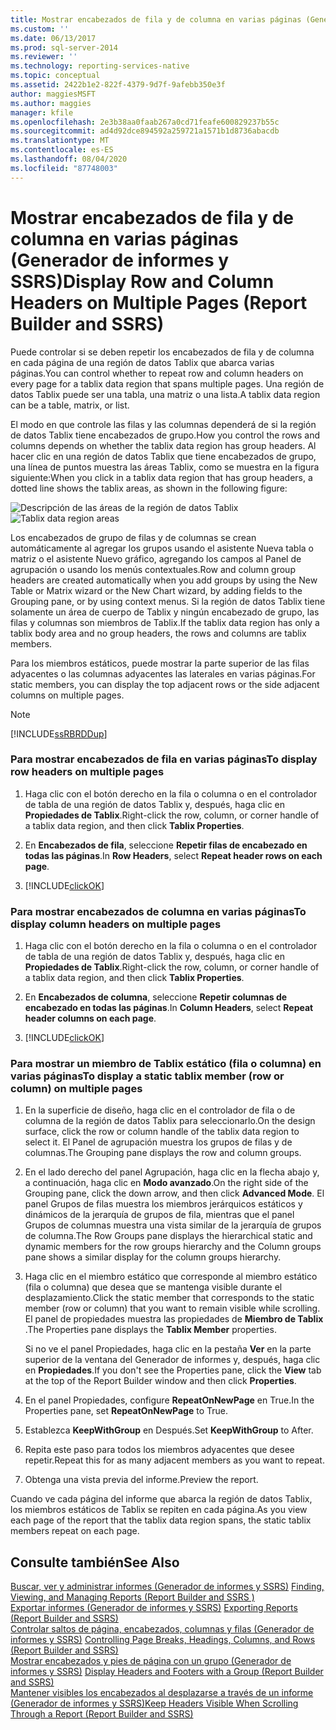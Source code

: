 ```yaml
---
title: Mostrar encabezados de fila y de columna en varias páginas (Generador de informes y SSRS) | Microsoft Docs
ms.custom: ''
ms.date: 06/13/2017
ms.prod: sql-server-2014
ms.reviewer: ''
ms.technology: reporting-services-native
ms.topic: conceptual
ms.assetid: 2422b1e2-822f-4379-9d7f-9afebb350e3f
author: maggiesMSFT
ms.author: maggies
manager: kfile
ms.openlocfilehash: 2e3b38aa0faab267a0cd71feafe600829237b55c
ms.sourcegitcommit: ad4d92dce894592a259721a1571b1d8736abacdb
ms.translationtype: MT
ms.contentlocale: es-ES
ms.lasthandoff: 08/04/2020
ms.locfileid: "87748003"
---
```

# <a name="display-row-and-column-headers-on-multiple-pages-report-builder-and-ssrs"></a><span data-ttu-id="dc3a4-102">Mostrar encabezados de fila y de columna en varias páginas (Generador de informes y SSRS)</span><span class="sxs-lookup"><span data-stu-id="dc3a4-102">Display Row and Column Headers on Multiple Pages (Report Builder and SSRS)</span></span>
  <span data-ttu-id="dc3a4-103">Puede controlar si se deben repetir los encabezados de fila y de columna en cada página de una región de datos Tablix que abarca varias páginas.</span><span class="sxs-lookup"><span data-stu-id="dc3a4-103">You can control whether to repeat row and column headers on every page for a tablix data region that spans multiple pages.</span></span> <span data-ttu-id="dc3a4-104">Una región de datos Tablix puede ser una tabla, una matriz o una lista.</span><span class="sxs-lookup"><span data-stu-id="dc3a4-104">A tablix data region can be a table, matrix, or list.</span></span>  
  
 <span data-ttu-id="dc3a4-105">El modo en que controle las filas y las columnas dependerá de si la región de datos Tablix tiene encabezados de grupo.</span><span class="sxs-lookup"><span data-stu-id="dc3a4-105">How you control the rows and columns depends on whether the tablix data region has group headers.</span></span> <span data-ttu-id="dc3a4-106">Al hacer clic en una región de datos Tablix que tiene encabezados de grupo, una línea de puntos muestra las áreas Tablix, como se muestra en la figura siguiente:</span><span class="sxs-lookup"><span data-stu-id="dc3a4-106">When you click in a tablix data region that has group headers, a dotted line shows the tablix areas, as shown in the following figure:</span></span>  
  
 <span data-ttu-id="dc3a4-107">![Descripción de las áreas de la región de datos Tablix](../media/rs-tablixareas.gif "Descripción de las áreas de la región de datos Tablix")</span><span class="sxs-lookup"><span data-stu-id="dc3a4-107">![Tablix data region areas](../media/rs-tablixareas.gif "Tablix data region areas")</span></span>  
  
 <span data-ttu-id="dc3a4-108">Los encabezados de grupo de filas y de columnas se crean automáticamente al agregar los grupos usando el asistente Nueva tabla o matriz o el asistente Nuevo gráfico, agregando los campos al Panel de agrupación o usando los menús contextuales.</span><span class="sxs-lookup"><span data-stu-id="dc3a4-108">Row and column group headers are created automatically when you add groups by using the New Table or Matrix wizard or the New Chart wizard, by adding fields to the Grouping pane, or by using context menus.</span></span> <span data-ttu-id="dc3a4-109">Si la región de datos Tablix tiene solamente un área de cuerpo de Tablix y ningún encabezado de grupo, las filas y columnas son miembros de Tablix.</span><span class="sxs-lookup"><span data-stu-id="dc3a4-109">If the tablix data region has only a tablix body area and no group headers, the rows and columns are tablix members.</span></span>  
  
 <span data-ttu-id="dc3a4-110">Para los miembros estáticos, puede mostrar la parte superior de las filas adyacentes o las columnas adyacentes las laterales en varias páginas.</span><span class="sxs-lookup"><span data-stu-id="dc3a4-110">For static members, you can display the top adjacent rows or the side adjacent columns on multiple pages.</span></span>  
  
> [!NOTE]  
>  [!INCLUDE[ssRBRDDup](../../includes/ssrbrddup-md.md)]  
  
### <a name="to-display-row-headers-on-multiple-pages"></a><span data-ttu-id="dc3a4-111">Para mostrar encabezados de fila en varias páginas</span><span class="sxs-lookup"><span data-stu-id="dc3a4-111">To display row headers on multiple pages</span></span>  
  
1.  <span data-ttu-id="dc3a4-112">Haga clic con el botón derecho en la fila o columna o en el controlador de tabla de una región de datos Tablix y, después, haga clic en **Propiedades de Tablix**.</span><span class="sxs-lookup"><span data-stu-id="dc3a4-112">Right-click the row, column, or corner handle of a tablix data region, and then click **Tablix Properties**.</span></span>  
  
2.  <span data-ttu-id="dc3a4-113">En **Encabezados de fila**, seleccione **Repetir filas de encabezado en todas las páginas**.</span><span class="sxs-lookup"><span data-stu-id="dc3a4-113">In **Row Headers**, select **Repeat header rows on each page**.</span></span>  
  
3.  [!INCLUDE[clickOK](../../../includes/clickok-md.md)]  
  
### <a name="to-display-column-headers-on-multiple-pages"></a><span data-ttu-id="dc3a4-114">Para mostrar encabezados de columna en varias páginas</span><span class="sxs-lookup"><span data-stu-id="dc3a4-114">To display column headers on multiple pages</span></span>  
  
1.  <span data-ttu-id="dc3a4-115">Haga clic con el botón derecho en la fila o columna o en el controlador de tabla de una región de datos Tablix y, después, haga clic en **Propiedades de Tablix**.</span><span class="sxs-lookup"><span data-stu-id="dc3a4-115">Right-click the row, column, or corner handle of a tablix data region, and then click **Tablix Properties**.</span></span>  
  
2.  <span data-ttu-id="dc3a4-116">En **Encabezados de columna**, seleccione **Repetir columnas de encabezado en todas las páginas**.</span><span class="sxs-lookup"><span data-stu-id="dc3a4-116">In **Column Headers**, select **Repeat header columns on each page**.</span></span>  
  
3.  [!INCLUDE[clickOK](../../../includes/clickok-md.md)]  
  
### <a name="to-display-a-static-tablix-member-row-or-column-on-multiple-pages"></a><span data-ttu-id="dc3a4-117">Para mostrar un miembro de Tablix estático (fila o columna) en varias páginas</span><span class="sxs-lookup"><span data-stu-id="dc3a4-117">To display a static tablix member (row or column) on multiple pages</span></span>  
  
1.  <span data-ttu-id="dc3a4-118">En la superficie de diseño, haga clic en el controlador de fila o de columna de la región de datos Tablix para seleccionarlo.</span><span class="sxs-lookup"><span data-stu-id="dc3a4-118">On the design surface, click the row or column handle of the tablix data region to select it.</span></span> <span data-ttu-id="dc3a4-119">El Panel de agrupación muestra los grupos de filas y de columnas.</span><span class="sxs-lookup"><span data-stu-id="dc3a4-119">The Grouping pane displays the row and column groups.</span></span>  
  
2.  <span data-ttu-id="dc3a4-120">En el lado derecho del panel Agrupación, haga clic en la flecha abajo y, a continuación, haga clic en **Modo avanzado**.</span><span class="sxs-lookup"><span data-stu-id="dc3a4-120">On the right side of the Grouping pane, click the down arrow, and then click **Advanced Mode**.</span></span> <span data-ttu-id="dc3a4-121">El panel Grupos de filas muestra los miembros jerárquicos estáticos y dinámicos de la jerarquía de grupos de fila, mientras que el panel Grupos de columnas muestra una vista similar de la jerarquía de grupos de columna.</span><span class="sxs-lookup"><span data-stu-id="dc3a4-121">The Row Groups pane displays the hierarchical static and dynamic members for the row groups hierarchy and the Column groups pane shows a similar display for the column groups hierarchy.</span></span>  
  
3.  <span data-ttu-id="dc3a4-122">Haga clic en el miembro estático que corresponde al miembro estático (fila o columna) que desea que se mantenga visible durante el desplazamiento.</span><span class="sxs-lookup"><span data-stu-id="dc3a4-122">Click the static member that corresponds to the static member (row or column) that you want to remain visible while scrolling.</span></span> <span data-ttu-id="dc3a4-123">El panel de propiedades muestra las propiedades de **Miembro de Tablix** .</span><span class="sxs-lookup"><span data-stu-id="dc3a4-123">The Properties pane displays the **Tablix Member** properties.</span></span>  
  
     <span data-ttu-id="dc3a4-124">Si no ve el panel Propiedades, haga clic en la pestaña **Ver** en la parte superior de la ventana del Generador de informes y, después, haga clic en **Propiedades**.</span><span class="sxs-lookup"><span data-stu-id="dc3a4-124">If you don't see the Properties pane, click the **View** tab at the top of the Report Builder window and then click **Properties**.</span></span>  
  
4.  <span data-ttu-id="dc3a4-125">En el panel Propiedades, configure **RepeatOnNewPage** en True.</span><span class="sxs-lookup"><span data-stu-id="dc3a4-125">In the Properties pane, set **RepeatOnNewPage** to True.</span></span>  
  
5.  <span data-ttu-id="dc3a4-126">Establezca **KeepWithGroup** en Después.</span><span class="sxs-lookup"><span data-stu-id="dc3a4-126">Set **KeepWithGroup** to After.</span></span>  
  
6.  <span data-ttu-id="dc3a4-127">Repita este paso para todos los miembros adyacentes que desee repetir.</span><span class="sxs-lookup"><span data-stu-id="dc3a4-127">Repeat this for as many adjacent members as you want to repeat.</span></span>  
  
7.  <span data-ttu-id="dc3a4-128">Obtenga una vista previa del informe.</span><span class="sxs-lookup"><span data-stu-id="dc3a4-128">Preview the report.</span></span>  
  
 <span data-ttu-id="dc3a4-129">Cuando ve cada página del informe que abarca la región de datos Tablix, los miembros estáticos de Tablix se repiten en cada página.</span><span class="sxs-lookup"><span data-stu-id="dc3a4-129">As you view each page of the report that the tablix data region spans, the static tablix members repeat on each page.</span></span>  
  
## <a name="see-also"></a><span data-ttu-id="dc3a4-130">Consulte también</span><span class="sxs-lookup"><span data-stu-id="dc3a4-130">See Also</span></span>  
 <span data-ttu-id="dc3a4-131">[Buscar, ver y administrar informes &#40;Generador de informes y SSRS&#41;](../report-builder/finding-viewing-and-managing-reports-report-builder-and-ssrs.md) </span><span class="sxs-lookup"><span data-stu-id="dc3a4-131">[Finding, Viewing, and Managing Reports &#40;Report Builder and SSRS &#41;](../report-builder/finding-viewing-and-managing-reports-report-builder-and-ssrs.md) </span></span>  
 <span data-ttu-id="dc3a4-132">[Exportar informes &#40;Generador de informes y SSRS&#41;](../report-builder/export-reports-report-builder-and-ssrs.md) </span><span class="sxs-lookup"><span data-stu-id="dc3a4-132">[Exporting Reports &#40;Report Builder and SSRS&#41;](../report-builder/export-reports-report-builder-and-ssrs.md) </span></span>  
 <span data-ttu-id="dc3a4-133">[Controlar saltos de página, encabezados, columnas y filas &#40;Generador de informes y SSRS&#41;](controlling-page-breaks-headings-columns-and-rows-report-builder-and-ssrs.md) </span><span class="sxs-lookup"><span data-stu-id="dc3a4-133">[Controlling Page Breaks, Headings, Columns, and Rows &#40;Report Builder and SSRS&#41;](controlling-page-breaks-headings-columns-and-rows-report-builder-and-ssrs.md) </span></span>  
 <span data-ttu-id="dc3a4-134">[Mostrar encabezados y pies de página con un grupo &#40;Generador de informes y SSRS&#41;](display-headers-and-footers-with-a-group-report-builder-and-ssrs.md) </span><span class="sxs-lookup"><span data-stu-id="dc3a4-134">[Display Headers and Footers with a Group &#40;Report Builder and SSRS&#41;](display-headers-and-footers-with-a-group-report-builder-and-ssrs.md) </span></span>  
 [<span data-ttu-id="dc3a4-135">Mantener visibles los encabezados al desplazarse a través de un informe &#40;Generador de informes y SSRS&#41;</span><span class="sxs-lookup"><span data-stu-id="dc3a4-135">Keep Headers Visible When Scrolling Through a Report &#40;Report Builder and SSRS&#41;</span></span>](keep-headers-visible-when-scrolling-through-a-report-report-builder-and-ssrs.md)  
  
  
